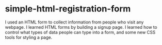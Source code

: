 # simple-html-registration-form
I used an HTML form to collect information from people who visit any webpage.  I learned HTML forms by building a signup page. I learned how to control what types of data people can type into a form, and some new CSS tools for styling a page.
